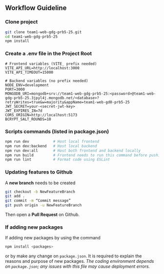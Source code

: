 ## Workflow Guideline

### Clone project

```bash
git clone team1-web-gdg-prb5-25.git
cd team1-web-gdg-prb5-25
npm install
```

### Create a .env file in the Project Root

```env
# Frontend variables (VITE_ prefix needed)
VITE_API_URL=http://localhost:3000
VITE_API_TIMEOUT=15000

# Backend variables (no prefix needed)
NODE_ENV=development
PORT=3000
MONGODB_URI=mongodb+srv://team1-web-gdg-prb5-25:<password>@team1-web-gdg-prb5-25.3jpyl4j.mongodb.net/<database>?retryWrites=true&w=majority&appName=team1-web-gd0-prb5-25
JWT_SECRET=your-<secret-jwt-key>
JWT_EXPIRES_IN=7d
CORS_ORIGIN=http://localhost:5173
BCRYPT_SALT_ROUNDS=10
```

### Scripts commands (listed in package.json)
```bash
npm run dev           # Host local frontend
npm run dev:backend   # Host local backend
npm run dev:all		  # Host both frontend and backend locally
npm run build		  # Frontend needs to run this command before pushing to Github
npm run lint          # Format code using ESLint
```

### Updating features to Github
A **new branch** needs to be created
```bash
git checkout -b NewFeatureBranch
git add .
git commit -m “Commit message”
git push origin -u NewFeatureBranch
```
Then open a **Pull Request** on Github.

### If adding new packages
If adding new packages by using the command 
```bash
npm install <packages>
```
or by make any change on `package.json`.
It is required to explain the reasons and purpose of new packages.
*The coding environment depends on `package.json`; any issues with this file may cause deployment errors.*
